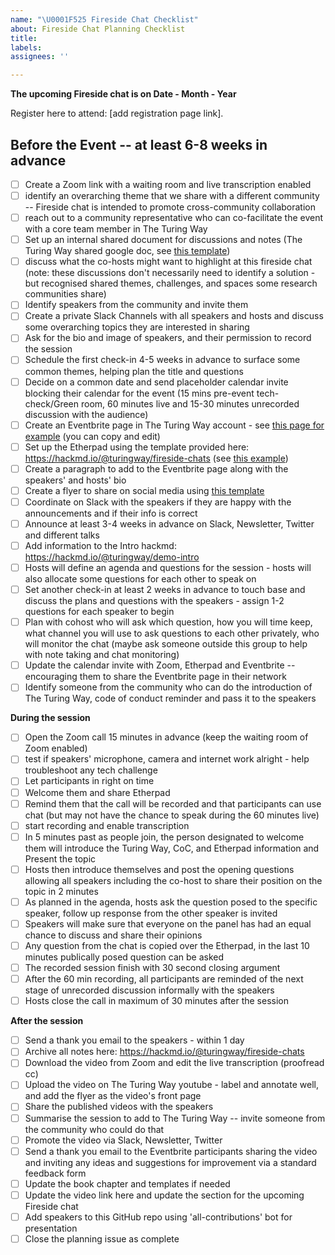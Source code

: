 ```yaml
---
name: "\U0001F525 Fireside Chat Checklist"
about: Fireside Chat Planning Checklist
title:
labels:
assignees: ''

---
```


**The upcoming Fireside chat is on Date - Month - Year**

Register here to attend: [add registration page link].

## Before the Event -- at least 6-8 weeks in advance

- [ ] Create a Zoom link with a waiting room and live transcription enabled
- [ ] identify an overarching theme that we share with a different community -- Fireside chat is intended to promote cross-community collaboration
- [ ] reach out to a community representative who can co-facilitate the event with a core team member in The Turing Way
- [ ] Set up an internal shared document for discussions and notes (The Turing Way shared google doc, see [this template](https://docs.google.com/document/d/1X_NfRkkH6p47yRgpd6xlw8yrvo6jIsbF_mV0BinjcaQ/edit?usp=sharing))
- [ ] discuss what the co-hosts might want to highlight at this fireside chat (note: these discussions don't necessarily need to identify a solution - but recognised shared themes, challenges, and spaces some research communities share)
- [ ] Identify speakers from the community and invite them
- [ ] Create a private Slack Channels with all speakers and hosts and discuss some overarching topics they are interested in sharing
- [ ] Ask for the bio and image of speakers, and their permission to record the session
- [ ] Schedule the first check-in 4-5 weeks in advance to surface some common themes, helping plan the title and questions
- [ ] Decide on a common date and send placeholder calendar invite blocking their calendar for the event (15 mins pre-event tech-check/Green room, 60 minutes live and 15-30 minutes unrecorded discussion with the audience)
- [ ] Create an Eventbrite page in The Turing Way account - see [this page for example](https://www.eventbrite.co.uk/e/navigating-growth-and-scale-to-sustain-open-communities-tickets-360328802147) (you can copy and edit)
- [ ] Set up the Etherpad using the template provided here: https://hackmd.io/@turingway/fireside-chats (see [this example](https://pad.sfconservancy.org/p/ttw-fireside-chat-mar2022))
- [ ] Create a paragraph to add to the Eventbrite page along with the speakers' and hosts' bio
- [ ] Create a flyer to share on social media using [this template](https://docs.google.com/presentation/d/1Fx2WcVvGX6dM3z74VDQp_UD8edKp6Phl/edit?usp=sharing&ouid=102682705838770934280&rtpof=true&sd=true)
- [ ] Coordinate on Slack with the speakers if they are happy with the announcements and if their info is correct
- [ ] Announce at least 3-4 weeks in advance on Slack, Newsletter, Twitter and different talks
- [ ] Add information to the Intro hackmd: https://hackmd.io/@turingway/demo-intro
- [ ] Hosts will define an agenda and questions for the session - hosts will also allocate some questions for each other to speak on
- [ ] Set another check-in at least 2 weeks in advance to touch base and discuss the plans and questions with the speakers - assign 1-2 questions for each speaker to begin 
- [ ] Plan with cohost who will ask which question, how you will time keep, what channel you will use to ask questions to each other privately, who will monitor the chat (maybe ask someone outside this group to help with note taking and chat monitoring)
- [ ] Update the calendar invite with Zoom, Etherpad and Eventbrite -- encouraging them to share the Eventbrite page in their network
- [ ] Identify someone from the community who can do the introduction of The Turing Way, code of conduct reminder and pass it to the speakers

**During the session**
- [ ] Open the Zoom call 15 minutes in advance (keep the waiting room of Zoom enabled)
- [ ] test if speakers' microphone, camera and internet work alright - help troubleshoot any tech challenge
- [ ] Let participants in right on time
- [ ] Welcome them and share Etherpad
- [ ] Remind them that the call will be recorded and that participants can use chat (but may not have the chance to speak during the 60 minutes live)
- [ ] start recording and enable transcription
- [ ] In 5 minutes past as people join, the person designated to welcome them will introduce the Turing Way, CoC, and Etherpad information and Present the topic
- [ ] Hosts then introduce themselves and post the opening questions allowing all speakers including the co-host to share their position on the topic in 2 minutes
- [ ] As planned in the agenda, hosts ask the question posed to the specific speaker, follow up response from the other speaker is invited
- [ ] Speakers will make sure that everyone on the panel has had an equal chance to discuss and share their opinions
- [ ] Any question from the chat is copied over the Etherpad, in the last 10 minutes publically posed question can be asked
- [ ] The recorded session finish with 30 second closing argument
- [ ] After the 60 min recording, all participants are reminded of the next stage of unrecorded discussion informally with the speakers 
- [ ] Hosts close the call in maximum of 30 minutes after the session

**After the session**
- [ ] Send a thank you email to the speakers - within 1 day
- [ ] Archive all notes here: https://hackmd.io/@turingway/fireside-chats
- [ ] Download the video from Zoom and edit the live transcription (proofread cc)
- [ ] Upload the video on The Turing Way youtube - label and annotate well, and add the flyer as the video's front page
- [ ] Share the published videos with the speakers
- [ ] Summarise the session to add to The Turing Way -- invite someone from the community who could do that 
- [ ] Promote the video via Slack, Newsletter, Twitter
- [ ] Send a thank you email to the Eventbrite participants sharing the video and inviting any ideas and suggestions for improvement via a standard feedback form
- [ ] Update the book chapter and templates if needed
- [ ] Update the video link here and update the section for the upcoming Fireside chat
- [ ] Add speakers to this GitHub repo using 'all-contributions' bot for presentation
- [ ] Close the planning issue as complete
